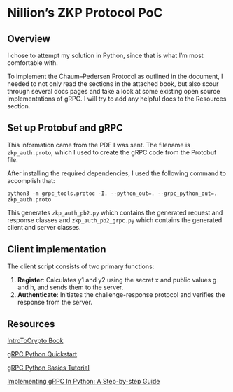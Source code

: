 # Nillion’s ZKP Protocol PoC
## Overview
I chose to attempt my solution in Python, since that is what I’m most comfortable with.

To implement the Chaum–Pedersen Protocol as outlined in the document, I needed to not only read the sections in the attached book, but also scour through several docs pages and take a look at some existing open source implementations of gRPC. I will try to add any helpful docs to the Resources section.

## Set up Protobuf and gRPC
This information came from the PDF I was sent. The filename is `zkp_auth.proto`, which I used to create the gRPC code from the Protobuf file.

After installing the required dependencies, I used the following command to accomplish that:
```
python3 -m grpc_tools.protoc -I. --python_out=. --grpc_python_out=. zkp_auth.proto
```

This generates `zkp_auth_pb2.py` which contains the generated request and response classes and `zkp_auth_pb2_grpc.py` which contains the generated client and server classes.

## Client implementation
The client script consists of two primary functions:
1. **Register**: Calculates y1 and y2 using the secret x and public values g and h, and sends them to the server.
2. **Authenticate**: Initiates the challenge-response protocol and verifies the response from the server.

## Resources
[IntroToCrypto Book](https://www.cs.umd.edu/~waa/414-F11/IntroToCrypto.pdf)

[gRPC Python Quickstart](https://grpc.io/docs/languages/python/quickstart/)

[gRPC Python Basics Tutorial](https://grpc.io/docs/languages/python/basics/)

[Implementing gRPC In Python: A Step-by-step Guide](https://www.velotio.com/engineering-blog/grpc-implementation-using-python)
